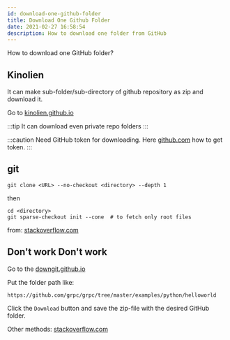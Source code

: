 ```yaml
---
id: download-one-github-folder
title: Download One Github Folder
date: 2021-02-27 16:58:54
description: How to download one folder from GitHub
---
```


How to download one GitHub folder?

## Kinolien

It can make sub-folder/sub-directory of github repository as zip and download it.

Go to <a href='http://kinolien.github.io/gitzip/' class='external'>kinolien.github.io</a>

:::tip It can download even private repo folders :::

:::caution Need GitHub token for downloading. Here <a href='https://github.com/KinoLien/gitzip/blob/gh-pages/get-token-step.md' class='external'>github.com</a> how to get token. :::

## git

```shell
git clone <URL> --no-checkout <directory> --depth 1
```

then

```shell
cd <directory>
git sparse-checkout init --cone  # to fetch only root files
```

from: <a href='https://stackoverflow.com/questions/4114887/is-it-possible-to-do-a-sparse-checkout-without-checking-out-the-whole-repository/60729017#60729017' class='external'>stackoverflow.com</a>

## Don't work Don't work

Go to the <a href='https://downgit.github.io/' class='external'>downgit.github.io</a>

Put the folder path like:

```shell
https://github.com/grpc/grpc/tree/master/examples/python/helloworld
```

Click the `Download` button and save the zip-file with the desired GitHub folder.

Other methods: <a href='https://stackoverflow.com/questions/7106012/download-a-single-folder-or-directory-from-a-github-repo' class='external'>stackoverflow.com</a>
